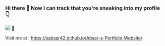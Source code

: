 ### Hi there 👋 Now I can track that you're sneaking into my profile 👇
![](https://komarev.com/ghpvc/?username=sabsar42&color=blueviolet) 🫵

Visit me at :
https://sabsar42.github.io/Absar-s-Portfolio-Website/
<!--
**sabsar42/sabsar42** is a ✨ _special_ ✨ repository because its `README.md` (this file) appears on your GitHub profile.


Here are some ideas to get you started:

- 🔭 I’m currently working on ...
- 🌱 I’m currently learning ...
- 👯 I’m looking to collaborate on ...
- 🤔 I’m looking for help with ...
- 💬 Ask me about ...
- 📫 How to reach me: ...
- 😄 Pronouns: ...
- ⚡ Fun fact: ...
-->
